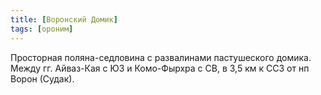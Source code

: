 ```yaml
---
title: [Воронский Домик]
tags: [ороним]
---
```


Просторная поляна-седловина с развалинами пастушеского домика. Между гг.
Айваз-Кая с ЮЗ и Комо-Фырхра с СВ, в 3,5 км к ССЗ от нп Ворон (Судак).
